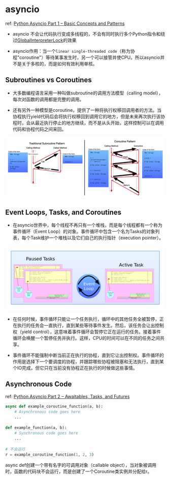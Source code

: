 # asyncio

ref: [Python Asyncio Part 1 – Basic Concepts and Patterns](https://bbc.github.io/cloudfit-public-docs/asyncio/asyncio-part-1.html)

- asyncio 不会让代码执行变成多线程的，不会有同时执行多个Python指令和绕过[GlobalInterpreterLock](https://wiki.python.org/moin/GlobalInterpreterLock)的效果

- asyncio作用：当一个`linear single-threaded code`（称为协程"coroutine"）等待某事发生时，另一个可以接管并使CPU。所以asyncio并不是关于多核的，而是如何有效利用单核。

## Subroutines vs Coroutines

- 大多数编程语言采用一种叫做subroutine的调用方法模型（calling model），每次对函数的调用都是完整的调用。

- 还有另外一种模型是coroutine，提供了一种将执行权移回调用者的方法。当协程执行yield代码后会将执行权移回到调用它的地方，但是未来再次执行该协程时，会从最近执行停止的地方继续，而不是从头开始，这样控制可以在调用代码和协程代码之间来回。

![SubVsCoRoutines](asyncio笔记/SubVsCoRoutines.png)

## Event Loops, Tasks, and Coroutines

- 在asyncio世界中，每个线程不再只有一个堆栈，而是每个线程都有一个称为事件循环（Event Loop）的对象。事件循环中包含一个名为Tasks的对象列表，每个Task维护一个堆栈以及它们自己的执行指针（execution pointer）。

![EventLoop](asyncio笔记/EventLoop.png)

- 在任何时候，事件循环只能让一个任务执行，循环中的其他任务全被暂停，正在执行的任务会一直执行，直到某些等待事件发生。然后，该任务会让出控制权（yield control），这意味着事件循环会暂停它正在运行的任务。接着事件循环会唤醒一个暂停任务并执行。这样，CPU的时间可以在不同的任务之间共享。

- 事件循环不能强制中断当前正在执行的协程，直到它让出控制权。事件循环的作用是选择下一个要调度的协程，并跟踪哪些协程被阻塞和无法执行，直到某个IO完成，但它只在当前没有协程正在执行的时候做这些事情。

## Asynchronous Code

ref: [Python Asyncio Part 2 – Awaitables, Tasks, and Futures](https://bbc.github.io/cloudfit-public-docs/asyncio/asyncio-part-2)

```python
async def example_coroutine_function(a, b):
    # Asynchronous code goes here
    ...

def example_function(a, b):
    # Synchronous code goes here
    ...

# 不会运行
r = example_coroutine_function(1, 2, 3)
```

async def创建一个带有名字的可调用对象（callable object），当对象被调用时，函数的代码块不会运行，而是创建了一个Coroutine类实例并分配给r。
